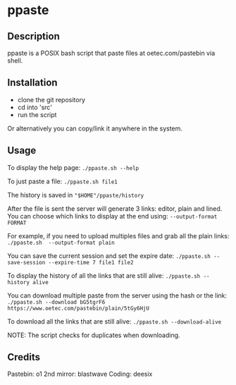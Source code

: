 # ppaste

## Description
ppaste is a POSIX bash script that paste files at oetec.com/pastebin via shell.


## Installation
- clone the git repository
- cd into 'src'
- run the script

Or alternatively you can copy/link it anywhere in the system.


## Usage

To display the help page: 
`./ppaste.sh --help`

To just paste a file: 
`./ppaste.sh file1`

The history is saved in `"$HOME"/ppaste/history`

After the file is sent the server will generate 3 links: editor, plain and lined.
You can choose which links to display at the end using: 
`--output-format FORMAT`

For example, if you need to upload multiples files and grab all the plain links: 
`./ppaste.sh  --output-format plain`

You can save the current session and set the expire date: 
`./ppaste.sh --save-session --expire-time 7 file1 file2`

To display the history of all the links that are still alive: 
`./ppaste.sh --history alive`

You can download multiple paste from the server using the hash or the link: 
`./ppaste.sh --download bG5tgrF6 https://www.oetec.com/pastebin/plain/5tGy6HjU`

To download all the links that are still alive: 
`./ppaste.sh --download-alive`

NOTE: The script checks for duplicates when downloading.


## Credits
Pastebin: o1
2nd mirror: blastwave
Coding: deesix
